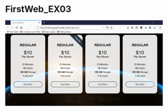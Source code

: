 # FirstWeb_EX03

![](https://raw.githubusercontent.com/andygeek/FirstWeb_EX03/1.Structure_html/demo.png)
